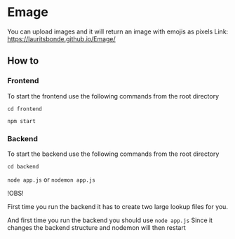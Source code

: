 # Emage
You can upload images and it will return an image with emojis as pixels
Link: https://lauritsbonde.github.io/Emage/

## How to

### Frontend
To start the frontend use the following commands from the root directory

```cd frontend```

```npm start```

### Backend
To start the backend use the following commands from the root directory

```cd backend```

```node app.js``` or ```nodemon app.js```

!OBS!

First time you run the backend it has to create two large lookup files for you.

And first time you run the backend you should use
```node app.js```
Since it changes the backend structure and nodemon will then restart
